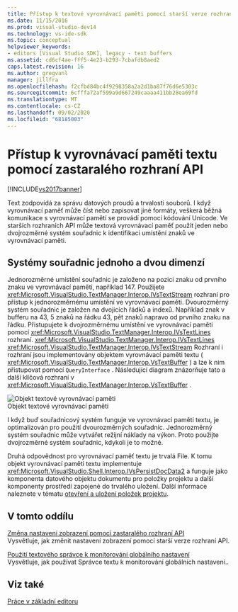 ```yaml
---
title: Přístup k textové vyrovnávací paměti pomocí starší verze rozhraní API | Microsoft Docs
ms.date: 11/15/2016
ms.prod: visual-studio-dev14
ms.technology: vs-ide-sdk
ms.topic: conceptual
helpviewer_keywords:
- editors [Visual Studio SDK], legacy - text buffers
ms.assetid: cd6cf4ae-fff5-4e23-b293-7cbafdb8aed2
caps.latest.revision: 16
ms.author: gregvanl
manager: jillfra
ms.openlocfilehash: f2cfbd84bc4f9298358a2a2d1ba87f76d6e5303c
ms.sourcegitcommit: 6cfffa72af599a9d667249caaaa411bb28ea69fd
ms.translationtype: MT
ms.contentlocale: cs-CZ
ms.lasthandoff: 09/02/2020
ms.locfileid: "68185003"
---
```

# <a name="accessing-the-text-buffer-by-using-the-legacy-api"></a>Přístup k vyrovnávací paměti textu pomocí zastaralého rozhraní API
[!INCLUDE[vs2017banner](../includes/vs2017banner.md)]

Text zodpovídá za správu datových proudů a trvalosti souborů. I když vyrovnávací paměť může číst nebo zapisovat jiné formáty, veškerá běžná komunikace s vyrovnávací pamětí se provádí pomocí kódování Unicode. Ve starších rozhraních API může textová vyrovnávací paměť použít jeden nebo dvojrozměrné systém souřadnic k identifikaci umístění znaků ve vyrovnávací paměti.  
  
## <a name="one--and-two-dimension-coordinate-systems"></a>Systémy souřadnic jednoho a dvou dimenzí  
 Jednorozměrné umístění souřadnic je založeno na pozici znaku od prvního znaku ve vyrovnávací paměti, například 147. Použijete <xref:Microsoft.VisualStudio.TextManager.Interop.IVsTextStream> rozhraní pro přístup k jednorozměrnému umístění ve vyrovnávací paměti. Dvourozměrný systém souřadnic je založen na dvojicích řádků a indexů. Například znak v bufferu na 43, 5 znaků na řádku 43, pět znaků napravo od prvního znaku na řádku. Přistupujete k dvojrozměrnému umístění ve vyrovnávací paměti pomocí <xref:Microsoft.VisualStudio.TextManager.Interop.IVsTextLines> rozhraní. <xref:Microsoft.VisualStudio.TextManager.Interop.IVsTextLines> <xref:Microsoft.VisualStudio.TextManager.Interop.IVsTextStream> Rozhraní i rozhraní jsou implementovány objektem vyrovnávací paměti textu ( <xref:Microsoft.VisualStudio.TextManager.Interop.VsTextBuffer> ) a lze k nim přistupovat pomocí `QueryInterface` . Následující diagram znázorňuje tato a další klíčová rozhraní v <xref:Microsoft.VisualStudio.TextManager.Interop.VsTextBuffer> .  
  
 ![Objekt textové vyrovnávací paměti](../extensibility/media/vstextbuffer.gif "vsTextBuffer")  
Objekt textové vyrovnávací paměti  
  
 I když buď souřadnicový systém funguje ve vyrovnávací paměti textu, je optimalizován pro použití dvourozměrných souřadnic. Jednorozměrný systém souřadnic může vytvářet režijní náklady na výkon. Proto použijte dvojrozměrné systém souřadnic, kdykoli je to možné.  
  
 Druhá odpovědnost pro vyrovnávací paměť textu je trvalá File. K tomu objekt vyrovnávací paměti textu implementuje <xref:Microsoft.VisualStudio.Shell.Interop.IVsPersistDocData2> a funguje jako komponenta datového objektu dokumentu pro položky projektu a další komponenty prostředí zapojené do trvalého uložení. Další informace naleznete v tématu [otevření a uložení položek projektu](../extensibility/internals/opening-and-saving-project-items.md).  
  
## <a name="in-this-section"></a>V tomto oddílu  
 [Změna nastavení zobrazení pomocí zastaralého rozhraní API](../extensibility/changing-view-settings-by-using-the-legacy-api.md)  
 Vysvětluje, jak změnit nastavení zobrazení pomocí starší verze rozhraní API.  
  
 [Použití textového správce k monitorování globálního nastavení](../extensibility/using-the-text-manager-to-monitor-global-settings.md)  
 Vysvětluje, jak používat Správce textu k monitorování globálních nastavení..  
  
## <a name="see-also"></a>Viz také  
 [Práce v základní editoru](../extensibility/inside-the-core-editor.md)
